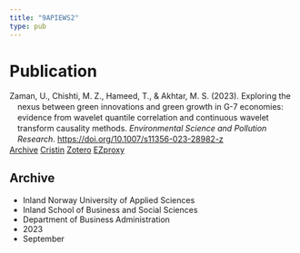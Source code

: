 ```yaml
---
title: "9APIEWS2"
type: pub
---
```

<h1>Publication</h1>
<article id="csl-bib-container-9APIEWS2" class="csl-bib-container">
  <div class="csl-bib-body" style="line-height: 1.35; padding-left: 1em; text-indent:-1em;">
  <div class="csl-entry">Zaman, U., Chishti, M. Z., Hameed, T., &amp; Akhtar, M. S. (2023). Exploring the nexus between green innovations and green growth in G-7 economies: evidence from wavelet quantile correlation and continuous wavelet transform causality methods. <i>Environmental Science and Pollution Research</i>. <a href="https://doi.org/10.1007/s11356-023-28982-z">https://doi.org/10.1007/s11356-023-28982-z</a></div>
</div>
  <div class="csl-bib-buttons">
    <a href="#taxonomy-article-9APIEWS2" class="csl-bib-button">Archive</a>
    <a href alt="Cristin URL" class="csl-bib-button">Cristin</a>
    <a href alt="Zotero URL" class="csl-bib-button">Zotero</a>
    <a href="http://ezproxy.inn.no/login?url=https://doi.org/10.1007/s11356-023-28982-z" class="csl-bib-button">EZproxy</a>
  </div>
  <div id="csl-bib-meta-container-9APIEWS2"></div>
</article>
<div id="csl-bib-meta-9APIEWS2" class="csl-bib-meta">
  <article id="taxonomy-article-9APIEWS2" class="taxonomy-article">
    <h1>Archive</h1>
    <ul>
      <li>Inland Norway University of Applied Sciences</li>
      <li>Inland School of Business and Social Sciences</li>
      <li>Department of Business Administration</li>
      <li>2023</li>
      <li>September</li>
    </ul>
  </article>
</div>
